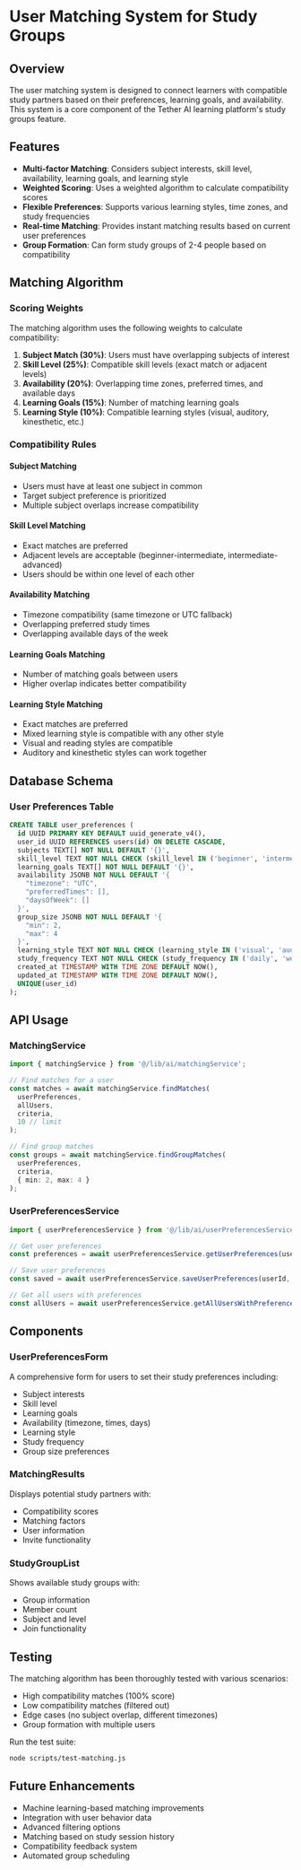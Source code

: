 # User Matching System for Study Groups

## Overview

The user matching system is designed to connect learners with compatible study partners based on their preferences, learning goals, and availability. This system is a core component of the Tether AI learning platform's study groups feature.

## Features

- **Multi-factor Matching**: Considers subject interests, skill level, availability, learning goals, and learning style
- **Weighted Scoring**: Uses a weighted algorithm to calculate compatibility scores
- **Flexible Preferences**: Supports various learning styles, time zones, and study frequencies
- **Real-time Matching**: Provides instant matching results based on current user preferences
- **Group Formation**: Can form study groups of 2-4 people based on compatibility

## Matching Algorithm

### Scoring Weights

The matching algorithm uses the following weights to calculate compatibility:

1. **Subject Match (30%)**: Users must have overlapping subjects of interest
2. **Skill Level (25%)**: Compatible skill levels (exact match or adjacent levels)
3. **Availability (20%)**: Overlapping time zones, preferred times, and available days
4. **Learning Goals (15%)**: Number of matching learning goals
5. **Learning Style (10%)**: Compatible learning styles (visual, auditory, kinesthetic, etc.)

### Compatibility Rules

#### Subject Matching
- Users must have at least one subject in common
- Target subject preference is prioritized
- Multiple subject overlaps increase compatibility

#### Skill Level Matching
- Exact matches are preferred
- Adjacent levels are acceptable (beginner-intermediate, intermediate-advanced)
- Users should be within one level of each other

#### Availability Matching
- Timezone compatibility (same timezone or UTC fallback)
- Overlapping preferred study times
- Overlapping available days of the week

#### Learning Goals Matching
- Number of matching goals between users
- Higher overlap indicates better compatibility

#### Learning Style Matching
- Exact matches are preferred
- Mixed learning style is compatible with any other style
- Visual and reading styles are compatible
- Auditory and kinesthetic styles can work together

## Database Schema

### User Preferences Table

```sql
CREATE TABLE user_preferences (
  id UUID PRIMARY KEY DEFAULT uuid_generate_v4(),
  user_id UUID REFERENCES users(id) ON DELETE CASCADE,
  subjects TEXT[] NOT NULL DEFAULT '{}',
  skill_level TEXT NOT NULL CHECK (skill_level IN ('beginner', 'intermediate', 'advanced')),
  learning_goals TEXT[] NOT NULL DEFAULT '{}',
  availability JSONB NOT NULL DEFAULT '{
    "timezone": "UTC",
    "preferredTimes": [],
    "daysOfWeek": []
  }',
  group_size JSONB NOT NULL DEFAULT '{
    "min": 2,
    "max": 4
  }',
  learning_style TEXT NOT NULL CHECK (learning_style IN ('visual', 'auditory', 'kinesthetic', 'reading', 'mixed')),
  study_frequency TEXT NOT NULL CHECK (study_frequency IN ('daily', 'weekly', 'bi-weekly', 'monthly')),
  created_at TIMESTAMP WITH TIME ZONE DEFAULT NOW(),
  updated_at TIMESTAMP WITH TIME ZONE DEFAULT NOW(),
  UNIQUE(user_id)
);
```

## API Usage

### MatchingService

```typescript
import { matchingService } from '@/lib/ai/matchingService';

// Find matches for a user
const matches = await matchingService.findMatches(
  userPreferences,
  allUsers,
  criteria,
  10 // limit
);

// Find group matches
const groups = await matchingService.findGroupMatches(
  userPreferences,
  criteria,
  { min: 2, max: 4 }
);
```

### UserPreferencesService

```typescript
import { userPreferencesService } from '@/lib/ai/userPreferencesService';

// Get user preferences
const preferences = await userPreferencesService.getUserPreferences(userId);

// Save user preferences
const saved = await userPreferencesService.saveUserPreferences(userId, preferences);

// Get all users with preferences
const allUsers = await userPreferencesService.getAllUsersWithPreferences();
```

## Components

### UserPreferencesForm
A comprehensive form for users to set their study preferences including:
- Subject interests
- Skill level
- Learning goals
- Availability (timezone, times, days)
- Learning style
- Study frequency
- Group size preferences

### MatchingResults
Displays potential study partners with:
- Compatibility scores
- Matching factors
- User information
- Invite functionality

### StudyGroupList
Shows available study groups with:
- Group information
- Member count
- Subject and level
- Join functionality

## Testing

The matching algorithm has been thoroughly tested with various scenarios:

- High compatibility matches (100% score)
- Low compatibility matches (filtered out)
- Edge cases (no subject overlap, different timezones)
- Group formation with multiple users

Run the test suite:
```bash
node scripts/test-matching.js
```

## Future Enhancements

- Machine learning-based matching improvements
- Integration with user behavior data
- Advanced filtering options
- Matching based on study session history
- Compatibility feedback system
- Automated group scheduling
